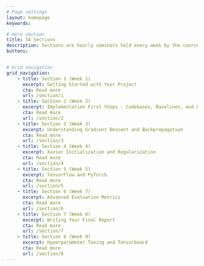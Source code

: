 ```yaml
---
# Page settings
layout: homepage
keywords:

# Hero section
title: TA Sections
description: Sections are hourly seminars held every week by the course assistants on various topics in deep learning.  The topics are split between practice and theory.
buttons:


# Grid navigation
grid_navigation:
    - title: Section 1 (Week 1)
      excerpt: Getting Started with Your Project
      cta: Read more
      url: /section/1
    - title: Section 2 (Week 2)
      excerpt: Implementation First Steps - Codebases, Baselines, and AWS
      cta: Read more
      url: /section/2
    - title: Section 3 (Week 3)
      excerpt: Understanding Gradient Descent and Backpropagation
      cta: Read more
      url: /section/3
    - title: Section 4 (Week 4)
      excerpt: Xavier Initialization and Regularization
      cta: Read more
      url: /section/4
    - title: Section 5 (Week 5)
      excerpt: TensorFlow and PyTorch
      cta: Read more
      url: /section/5
    - title: Section 6 (Week 7)
      excerpt: Advanced Evaluation Metrics
      cta: Read more
      url: /section/6
    - title: Section 7 (Week 8)
      excerpt: Writing Your Final Report
      cta: Read more
      url: /section/7
    - title: Section 8 (Week 9)
      excerpt: Hyperparameter Tuning and Tensorboard
      cta: Read more
      url: /section/8
---
```

